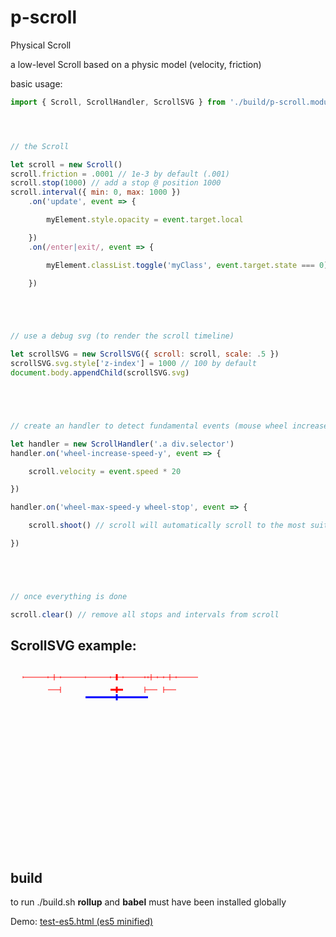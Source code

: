 # p-scroll

Physical Scroll

a low-level Scroll based on a physic model (velocity, friction)

basic usage:

```javascript
import { Scroll, ScrollHandler, ScrollSVG } from './build/p-scroll.module.js'




// the Scroll

let scroll = new Scroll()
scroll.friction = .0001 // 1e-3 by default (.001)
scroll.stop(1000) // add a stop @ position 1000
scroll.interval({ min: 0, max: 1000 })
	.on('update', event => {

		myElement.style.opacity = event.target.local

	})
	.on(/enter|exit/, event => {

		myElement.classList.toggle('myClass', event.target.state === 0)

	})





// use a debug svg (to render the scroll timeline)

let scrollSVG = new ScrollSVG({ scroll: scroll, scale: .5 })
scrollSVG.svg.style['z-index'] = 1000 // 100 by default
document.body.appendChild(scrollSVG.svg)





// create an handler to detect fundamental events (mouse wheel increase phase, break)

let handler = new ScrollHandler('.a div.selector')
handler.on('wheel-increase-speed-y', event => {

	scroll.velocity = event.speed * 20

})

handler.on('wheel-max-speed-y wheel-stop', event => {

	scroll.shoot() // scroll will automatically scroll to the most suitable stop (depending on velocity & available stops)

})





// once everything is done

scroll.clear() // remove all stops and intervals from scroll


```

## ScrollSVG example:

<img src="data:image/svg+xml,%3Csvg xmlns='http://www.w3.org/2000/svg' width='300' height='300' style='width: 100%25; z-index: 100;'%3E%3Cg fill='none' stroke='red' transform='translate%2820, 20%29'%3E%3Cline x1='0' x2='630' y1='0' y2='0'%3E%3C/line%3E%3Cline x1='149.99984627076122' x2='149.99984627076122' y1='-5' y2='5' stroke-width='3'%3E%3C/line%3E%3Cline x1='0' x2='0' y1='-1.5' y2='1.5'%3E%3C/line%3E%3Cline x1='40' x2='40' y1='-1.5' y2='1.5'%3E%3C/line%3E%3Cline x1='50' x2='50' y1='-5' y2='5'%3E%3C/line%3E%3Cline x1='60' x2='60' y1='-1.5' y2='1.5'%3E%3C/line%3E%3Cline x1='100' x2='100' y1='-1.5' y2='1.5'%3E%3C/line%3E%3Cline x1='140' x2='140' y1='-1.5' y2='1.5'%3E%3C/line%3E%3Cline x1='150' x2='150' y1='-5' y2='5'%3E%3C/line%3E%3Cline x1='160' x2='160' y1='-1.5' y2='1.5'%3E%3C/line%3E%3Cline x1='195' x2='195' y1='-1.5' y2='1.5'%3E%3C/line%3E%3Cline x1='200' x2='200' y1='-1.5' y2='1.5'%3E%3C/line%3E%3Cline x1='205' x2='205' y1='-5' y2='5'%3E%3C/line%3E%3Cline x1='215' x2='215' y1='-1.5' y2='1.5'%3E%3C/line%3E%3Cline x1='225' x2='225' y1='-1.5' y2='1.5'%3E%3C/line%3E%3Cline x1='235' x2='235' y1='-5' y2='5'%3E%3C/line%3E%3Cline x1='245' x2='245' y1='-1.5' y2='1.5'%3E%3C/line%3E%3Cline x1='325' x2='325' y1='-1.5' y2='1.5'%3E%3C/line%3E%3Cline x1='335' x2='335' y1='-5' y2='5'%3E%3C/line%3E%3Cline x1='345' x2='345' y1='-1.5' y2='1.5'%3E%3C/line%3E%3Cline x1='450' x2='450' y1='-1.5' y2='1.5'%3E%3C/line%3E%3Cline x1='460' x2='460' y1='-5' y2='5'%3E%3C/line%3E%3Cline x1='470' x2='470' y1='-1.5' y2='1.5'%3E%3C/line%3E%3Cline x1='505' x2='505' y1='-1.5' y2='1.5'%3E%3C/line%3E%3Cline x1='515' x2='515' y1='-5' y2='5'%3E%3C/line%3E%3Cline x1='525' x2='525' y1='-1.5' y2='1.5'%3E%3C/line%3E%3Cline x1='535' x2='535' y1='-1.5' y2='1.5'%3E%3C/line%3E%3Cline x1='545' x2='545' y1='-5' y2='5'%3E%3C/line%3E%3Cline x1='555' x2='555' y1='-1.5' y2='1.5'%3E%3C/line%3E%3Cline x1='610' x2='610' y1='-1.5' y2='1.5'%3E%3C/line%3E%3Cline x1='620' x2='620' y1='-5' y2='5'%3E%3C/line%3E%3Cline x1='630' x2='630' y1='-1.5' y2='1.5'%3E%3C/line%3E%3Cg stroke='red' data-interval='80,120'%3E%3Cline x1='40' x2='60' y1='20' y2='20'%3E%3C/line%3E%3Cline x1='60.00' x2='60.00' y1='15' y2='25'%3E%3C/line%3E%3C/g%3E%3Cg stroke='red' data-interval='280,320' stroke-width='3'%3E%3Cline x1='140' x2='160' y1='20' y2='20'%3E%3C/line%3E%3Cline x1='150.00' x2='150.00' y1='15' y2='25'%3E%3C/line%3E%3C/g%3E%3Cg stroke='red' data-interval='390,430'%3E%3Cline x1='195' x2='215' y1='20' y2='20'%3E%3C/line%3E%3Cline x1='195.00' x2='195.00' y1='15' y2='25'%3E%3C/line%3E%3C/g%3E%3Cg stroke='red' data-interval='450,490'%3E%3Cline x1='225' x2='245' y1='20' y2='20'%3E%3C/line%3E%3Cline x1='225.00' x2='225.00' y1='15' y2='25'%3E%3C/line%3E%3C/g%3E%3Cg stroke='red' data-interval='650,690'%3E%3Cline x1='325' x2='345' y1='20' y2='20'%3E%3C/line%3E%3Cline x1='325.00' x2='325.00' y1='15' y2='25'%3E%3C/line%3E%3C/g%3E%3Cg stroke='red' data-interval='900,940'%3E%3Cline x1='450' x2='470' y1='20' y2='20'%3E%3C/line%3E%3Cline x1='450.00' x2='450.00' y1='15' y2='25'%3E%3C/line%3E%3C/g%3E%3Cg stroke='red' data-interval='1010,1050'%3E%3Cline x1='505' x2='525' y1='20' y2='20'%3E%3C/line%3E%3Cline x1='505.00' x2='505.00' y1='15' y2='25'%3E%3C/line%3E%3C/g%3E%3Cg stroke='red' data-interval='1070,1110'%3E%3Cline x1='535' x2='555' y1='20' y2='20'%3E%3C/line%3E%3Cline x1='535.00' x2='535.00' y1='15' y2='25'%3E%3C/line%3E%3C/g%3E%3Cg stroke='red' data-interval='1220,1260'%3E%3Cline x1='610' x2='630' y1='20' y2='20'%3E%3C/line%3E%3Cline x1='610.00' x2='610.00' y1='15' y2='25'%3E%3C/line%3E%3C/g%3E%3Cg stroke='blue' data-interval='200,400' stroke-width='3'%3E%3Cline x1='100' x2='200' y1='32' y2='32'%3E%3C/line%3E%3Cline x1='150.00' x2='150.00' y1='27' y2='37'%3E%3C/line%3E%3C/g%3E%3C/g%3E%3C/svg%3E">

## build

to run ./build.sh **rollup** and **babel** must have been installed globally

Demo:
[test-es5.html (es5 minified)](http://htmlpreview.github.io/?https://github.com/jniac/p-scroll/blob/master/test/test-es5.html) 

